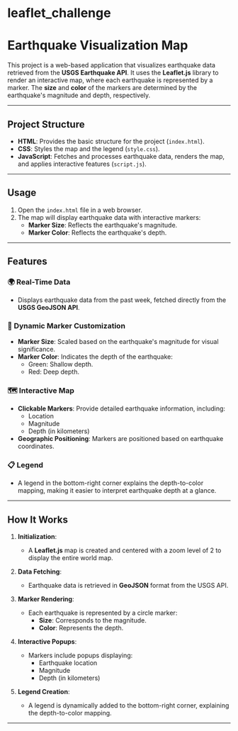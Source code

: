 # leaflet_challenge

# Earthquake Visualization Map

This project is a web-based application that visualizes earthquake data retrieved from the **USGS Earthquake API**. It uses the **Leaflet.js** library to render an interactive map, where each earthquake is represented by a marker. The **size** and **color** of the markers are determined by the earthquake's magnitude and depth, respectively.

---

## Project Structure

- **HTML**: Provides the basic structure for the project (`index.html`).
- **CSS**: Styles the map and the legend (`style.css`).
- **JavaScript**: Fetches and processes earthquake data, renders the map, and applies interactive features (`script.js`).

---

## Usage

1. Open the `index.html` file in a web browser.
2. The map will display earthquake data with interactive markers:
   - **Marker Size**: Reflects the earthquake's magnitude.
   - **Marker Color**: Reflects the earthquake's depth.

---

## Features

### 🌍 Real-Time Data
- Displays earthquake data from the past week, fetched directly from the **USGS GeoJSON API**.

### 🔵 Dynamic Marker Customization
- **Marker Size**: Scaled based on the earthquake's magnitude for visual significance.
- **Marker Color**: Indicates the depth of the earthquake:
  - Green: Shallow depth.
  - Red: Deep depth.

### 🗺️ Interactive Map
- **Clickable Markers**: Provide detailed earthquake information, including:
  - Location
  - Magnitude
  - Depth (in kilometers)
- **Geographic Positioning**: Markers are positioned based on earthquake coordinates.

### 📋 Legend
- A legend in the bottom-right corner explains the depth-to-color mapping, making it easier to interpret earthquake depth at a glance.

---

## How It Works

1. **Initialization**:
   - A **Leaflet.js** map is created and centered with a zoom level of 2 to display the entire world map.
   
2. **Data Fetching**:
   - Earthquake data is retrieved in **GeoJSON** format from the USGS API.

3. **Marker Rendering**:
   - Each earthquake is represented by a circle marker:
     - **Size**: Corresponds to the magnitude.
     - **Color**: Represents the depth.

4. **Interactive Popups**:
   - Markers include popups displaying:
     - Earthquake location
     - Magnitude
     - Depth (in kilometers)

5. **Legend Creation**:
   - A legend is dynamically added to the bottom-right corner, explaining the depth-to-color mapping.

---
